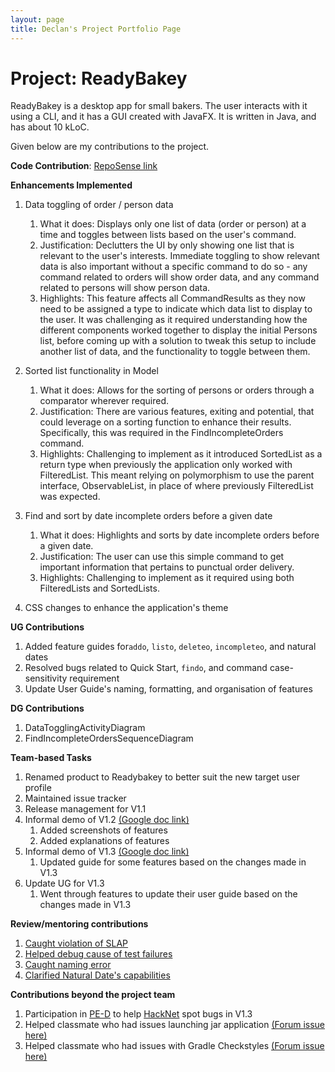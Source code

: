 ```yaml
---
layout: page
title: Declan's Project Portfolio Page
---
```


# Project: ReadyBakey

ReadyBakey is a desktop app for small bakers.  The user interacts with it using a CLI, and it has a GUI created with JavaFX. It is written in Java, and has about 10 kLoC.

Given below are my contributions to the project.

**Code Contribution**: [RepoSense link](https://nus-cs2103-ay2122s2.github.io/tp-dashboard/?search=declanleeler&breakdown=true&sort=groupTitle&sortWithin=title&since=2022-02-18&timeframe=commit&mergegroup=&groupSelect=groupByRepos&checkedFileTypes=docs~functional-code~test-code~other&tabOpen=true&tabType=authorship&tabAuthor=declanleeler&tabRepo=AY2122S2-CS2103-F09-4%2Ftp%5Bmaster%5D&authorshipIsMergeGroup=false&authorshipFileTypes=docs~functional-code~test-code~other&authorshipIsBinaryFileTypeChecked=false)

**Enhancements Implemented**
1. Data toggling of order / person data
   1. What it does: Displays only one list of data (order or person) at a time and toggles between lists based on the user's command.
   2. Justification: Declutters the UI by only showing one list that is relevant to the user's interests. Immediate toggling to show relevant data is also important without a specific command to do so - any command related to orders will show order data, and any command related to persons will show person data.
   3. Highlights: This feature affects all CommandResults as they now need to be assigned a type to indicate which data list to display to the user. 
      It was challenging as it required understanding how the different components worked together to display the initial Persons list, before coming up with a solution to tweak this setup to include another list of data,
      and the functionality to toggle between them.
   

2. Sorted list functionality in Model
   1. What it does: Allows for the sorting of persons or orders through a comparator wherever required.
   2. Justification: There are various features, exiting and potential, that could leverage on a sorting function to enhance their results. Specifically, this was required in the FindIncompleteOrders command. 
   3. Highlights: Challenging to implement as it introduced SortedList as a return type when previously the application only worked with FilteredList.
      This meant relying on polymorphism to use the parent interface, ObservableList, in place of where previously FilteredList was expected.

   
3. Find and sort by date incomplete orders before a given date
   1. What it does: Highlights and sorts by date incomplete orders before a given date.
   2. Justification: The user can use this simple command to get important information that pertains to punctual order delivery.
   3. Highlights: Challenging to implement as it required using both FilteredLists and SortedLists.
   

4. CSS changes to enhance the application's theme

**UG Contributions**
1. Added feature guides for`addo`, `listo`, `deleteo`, `incompleteo`, and natural dates
2. Resolved bugs related to Quick Start, `findo`, and command case-sensitivity requirement
3. Update User Guide's naming, formatting, and organisation of features

**DG Contributions**
1. DataTogglingActivityDiagram
2. FindIncompleteOrdersSequenceDiagram

**Team-based Tasks**
1. Renamed product to Readybakey to better suit the new target user profile
2. Maintained issue tracker
3. Release management for V1.1
4. Informal demo of V1.2 [(Google doc link)](https://docs.google.com/document/d/1XVM0yKcbUT28I7p_NQd5p5lgvAUocCPFuJ3BB7s63lk/edit#heading=h.4y8l5hhmuf6g)
   1. Added screenshots of features
   2. Added explanations of features
5. Informal demo of V1.3 [(Google doc link)](https://docs.google.com/document/d/1tTXY-lm5M15URXhf_RbOpxJCVG8-GQD86Q2zDqTp1tM/edit)
   1. Updated guide for some features based on the changes made in V1.3
6. Update UG for V1.3
   1. Went through features to update their user guide based on the changes made in V1.3

**Review/mentoring contributions**
1. [Caught violation of SLAP](https://github.com/AY2122S2-CS2103-F09-4/tp/pull/234)
2. [Helped debug cause of test failures](https://github.com/AY2122S2-CS2103-F09-4/tp/pull/117)
3. [Caught naming error](https://github.com/AY2122S2-CS2103-F09-4/tp/pull/235)
4. [Clarified Natural Date's capabilities](https://github.com/AY2122S2-CS2103-F09-4/tp/pull/141)

**Contributions beyond the project team**
1. Participation in [PE-D](https://github.com/declanleeler/ped/issues) to help [HackNet](https://github.com/AY2122S2-CS2103T-W13-3/tp) spot bugs in V1.3
2. Helped classmate who had issues launching jar application [(Forum issue here)](https://github.com/nus-cs2103-AY2122S2/forum/issues/156#issuecomment-1040412152)
3. Helped classmate who had issues with Gradle Checkstyles [(Forum issue here)](https://github.com/nus-cs2103-AY2122S2/forum/issues/95#issuecomment-1029092057)
